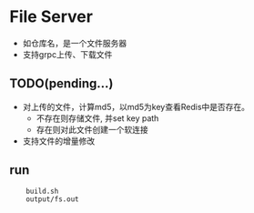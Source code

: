 # File Server
+ 如仓库名，是一个文件服务器
+ 支持grpc上传、下载文件

## TODO(pending...)
+ 对上传的文件，计算md5，以md5为key查看Redis中是否存在。
    + 不存在则存储文件, 并set key path
    + 存在则对此文件创建一个软连接
+ 支持文件的增量修改

## run
```
    build.sh
    output/fs.out
```

